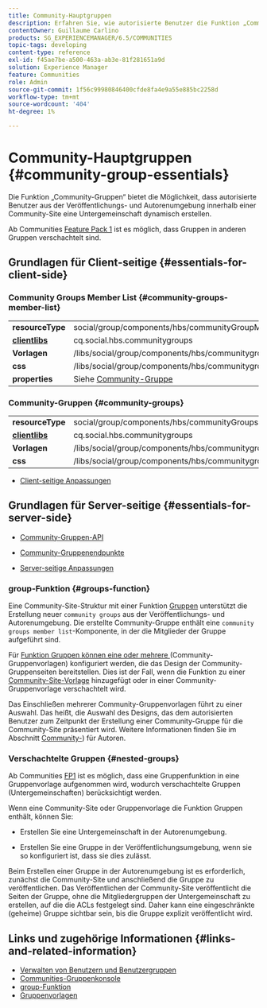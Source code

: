 ```yaml
---
title: Community-Hauptgruppen
description: Erfahren Sie, wie autorisierte Benutzer die Funktion „Community-Gruppen“ verwenden können, um eine Untergemeinschaft innerhalb einer Community-Site dynamisch zu erstellen.
contentOwner: Guillaume Carlino
products: SG_EXPERIENCEMANAGER/6.5/COMMUNITIES
topic-tags: developing
content-type: reference
exl-id: f45ae7be-a500-463a-ab3e-81f281651a9d
solution: Experience Manager
feature: Communities
role: Admin
source-git-commit: 1f56c99980846400cfde8fa4e9a55e885bc2258d
workflow-type: tm+mt
source-wordcount: '404'
ht-degree: 1%

---
```


# Community-Hauptgruppen  {#community-group-essentials}

Die Funktion „Community-Gruppen“ bietet die Möglichkeit, dass autorisierte Benutzer aus der Veröffentlichungs- und Autorenumgebung innerhalb einer Community-Site eine Untergemeinschaft dynamisch erstellen.

Ab Communities [Feature Pack 1](deploy-communities.md#latestfeaturepack) ist es möglich, dass Gruppen in anderen Gruppen verschachtelt sind.

## Grundlagen für Client-seitige {#essentials-for-client-side}

### Community Groups Member List {#community-groups-member-list}

<table>
 <tbody>
  <tr>
   <td> <strong>resourceType</strong></td>
   <td>social/group/components/hbs/communityGroupMemberList</td>
  </tr>
  <tr>
   <td> <a href="clientlibs.md"><strong>clientlibs</strong></a></td>
   <td>cq.social.hbs.communitygroups</td>
  </tr>
  <tr>
   <td> <strong>Vorlagen</strong></td>
   <td> /libs/social/group/components/hbs/communitygroupmemberlist/communitygroupmemberlist.hbs<br /> </td>
  </tr>
  <tr>
   <td> <strong>css</strong></td>
   <td> /libs/social/group/components/hbs/communitygroupmemberlist/clientlibs/memberList.css</td>
  </tr>
  <tr>
   <td><strong>properties</strong></td>
   <td>Siehe <a href="creating-groups.md">Community-Gruppe</a></td>
  </tr>
 </tbody>
</table>

### Community-Gruppen {#community-groups}

<table>
 <tbody>
  <tr>
   <td> <strong>resourceType</strong></td>
   <td>social/group/components/hbs/communityGroups</td>
  </tr>
  <tr>
   <td> <a href="clientlibs.md"><strong>clientlibs</strong></a></td>
   <td>cq.social.hbs.communitygroups</td>
  </tr>
  <tr>
   <td> <strong>Vorlagen</strong></td>
   <td> /libs/social/group/components/hbs/communitygroups/communitygroups.hbs<br /> </td>
  </tr>
  <tr>
   <td> <strong>css</strong></td>
   <td> /libs/social/group/components/hbs/communitygroupmemberlist/clientlibs/communitygroups.css</td>
  </tr>
 </tbody>
</table>

* [Client-seitige Anpassungen](client-customize.md)

## Grundlagen für Server-seitige {#essentials-for-server-side}

* [Community-Gruppen-API](https://developer.adobe.com/experience-manager/reference-materials/6-5/javadoc/com/adobe/cq/social/group/client/api/package-summary.html)

* [Community-Gruppenendpunkte](https://developer.adobe.com/experience-manager/reference-materials/6-5/javadoc/com/adobe/cq/social/group/client/endpoints/package-summary.html)

* [Server-seitige Anpassungen](server-customize.md)

### group-Funktion {#groups-function}

Eine Community-Site-Struktur mit einer Funktion [Gruppen](functions.md#groups-function) unterstützt die Erstellung neuer `community groups` aus der Veröffentlichungs- und Autorenumgebung. Die erstellte Community-Gruppe enthält eine `community groups member list`-Komponente, in der die Mitglieder der Gruppe aufgeführt sind.

Für [ Funktion Gruppen können eine oder mehrere ](tools-groups.md) (Community-Gruppenvorlagen) konfiguriert werden, die das Design der Community-Gruppenseiten bereitstellen. Dies ist der Fall, wenn die Funktion zu einer [Community-Site-Vorlage](sites.md) hinzugefügt oder in einer Community-Gruppenvorlage verschachtelt wird.

Das Einschließen mehrerer Community-Gruppenvorlagen führt zu einer Auswahl. Das heißt, die Auswahl des Designs, das dem autorisierten Benutzer zum Zeitpunkt der Erstellung einer Community-Gruppe für die Community-Site präsentiert wird. Weitere Informationen finden Sie im Abschnitt [Community-](creating-groups.md)) für Autoren.

### Verschachtelte Gruppen {#nested-groups}

Ab Communities [FP1](deploy-communities.md#latestfeaturepack) ist es möglich, dass eine Gruppenfunktion in eine Gruppenvorlage aufgenommen wird, wodurch verschachtelte Gruppen (Untergemeinschaften) berücksichtigt werden.

Wenn eine Community-Site oder Gruppenvorlage die Funktion Gruppen enthält, können Sie:

* Erstellen Sie eine Untergemeinschaft in der Autorenumgebung.

* Erstellen Sie eine Gruppe in der Veröffentlichungsumgebung, wenn sie so konfiguriert ist, dass sie dies zulässt.

Beim Erstellen einer Gruppe in der Autorenumgebung ist es erforderlich, zunächst die Community-Site und anschließend die Gruppe zu veröffentlichen. Das Veröffentlichen der Community-Site veröffentlicht die Seiten der Gruppe, ohne die Mitgliedergruppen der Untergemeinschaft zu erstellen, auf die die ACLs festgelegt sind. Daher kann eine eingeschränkte (geheime) Gruppe sichtbar sein, bis die Gruppe explizit veröffentlicht wird.

## Links und zugehörige Informationen {#links-and-related-information}

* [Verwalten von Benutzern und Benutzergruppen](users.md)
* [Communities-Gruppenkonsole](groups.md)
* [group-Funktion](functions.md#groups-function)
* [Gruppenvorlagen](tools-groups.md)
